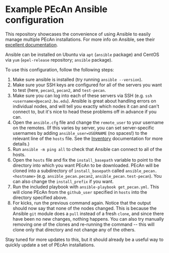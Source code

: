 # Example PEcAn Ansible configuration

This repository showcases the convenience of using Ansible to easily manage multiple PEcAn installations. For more info on Ansible, see their [excellent documentation][ansible].

Ansible can be installed on Ubuntu via `apt` (`ansible` package) and CentOS via `yum` (`epel-release` repository; `ansible` package).

To use this configuration, follow the following steps:

1. Make sure ansible is installed (try running `ansible --version`).
2. Make sure your SSH keys are configured for all of the servers you want to test (here, `pecan1`, `pecan2`, and `test-pecan`.
3. Make sure you can log into each of these servers via SSH (e.g. `ssh <username>@pecan2.bu.edu`). Ansible is great about handling errors on individual nodes, and will tell you exactly which nodes it can and can't connect to, but it's nice to head these problems off in advance if you can.
4. Open the `ansible.cfg` file and change the `remote_user` to your username on the remotes. (If this varies by server, you can set server-specific usernames by adding `ansible_user=USERNAME` (no spaces!) to the relevant line of the `hosts` file. See the [Inventory][inventory] documentation for more details.)
5. Run `ansible -m ping all` to check that Ansible can connect to all of the hosts.
6. Open the `hosts` file and fix the `install_basepath` variable to point to the directory into which you want PEcAn to be downloaded. PEcAn will be cloned into a subdirectory of `install_basepath` called `ansible_pecan.<hostname>` (e.g. `ansible_pecan.pecan2`, `ansible_pecan.test-pecan`). You can also change the `install_prefix` if you want.
7. Run the included playbook with `ansible-playbook get_pecan.yml`. This will clone PEcAn from the `github_user` specified in `hosts` into the directory specified above.
8. For kicks, run the previous command again. Notice that the output should now say that none of the nodes changed. This is because the Ansible `git` module does a `pull` instead of a fresh `clone`, and since there have been no new changes, nothing happens. You can also try manually removing one of the clones and re-running the command -- this will clone only that directory and not change any of the others.

Stay tuned for more updates to this, but it should already be a useful way to quickly update a set of PEcAn installations.

[ansible]: http://docs.ansible.com/ansible/latest/intro.html
[inventory]: http://docs.ansible.com/ansible/latest/intro_inventory.html
